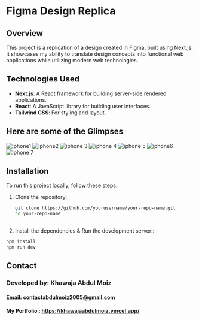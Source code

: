 # Figma Design Replica

## Overview

This project is a replication of a design created in Figma, built using Next.js. It showcases my ability to translate design concepts into functional web applications while utilizing modern web technologies.

## Technologies Used

- **Next.js**: A React framework for building server-side rendered applications.
- **React**: A JavaScript library for building user interfaces.
- **Tailwind CSS**: For styling and layout.

## Here are some of the Glimpses
![iphone1](https://github.com/user-attachments/assets/9f6bfa56-11c5-4b14-935b-d5149276caf6)
![iphone2](https://github.com/user-attachments/assets/64585e41-537c-4db1-98f9-5d09bf2d404d)
![iphone 3](https://github.com/user-attachments/assets/172b93f8-5fa2-435b-8ff1-0f2aeadb3cee)
![iphone 4](https://github.com/user-attachments/assets/7ff04158-8dc2-4fef-9299-98a8c279d311)
![iphone 5](https://github.com/user-attachments/assets/a59de4fe-ab4b-4f30-9a05-6b85697b9aa2)
![iphone6](https://github.com/user-attachments/assets/fa1a0850-42ba-4661-b407-8ec098fe3d4a)
![iphone 7](https://github.com/user-attachments/assets/7ebf02e7-110d-49be-a3d6-84a08e074931)

## Installation

To run this project locally, follow these steps:

1. Clone the repository:
   ```bash
   git clone https://github.com/yourusername/your-repo-name.git
   cd your-repo-name
  

2. Install the dependencies & Run the development server::
 ```cmd
npm install
npm run dev

```
## Contact
### Developed by: Khawaja Abdul Moiz
#### Email: contactabdulmoiz2005@gmail.com
#### My Portfolio : https://khawajaabdulmoiz.vercel.app/
